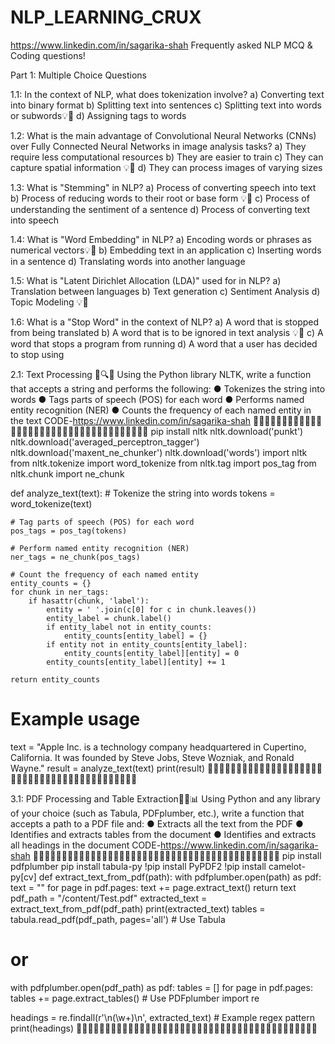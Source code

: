 # NLP_LEARNING_CRUX 
https://www.linkedin.com/in/sagarika-shah
Frequently asked NLP MCQ &amp; Coding questions! 

Part 1: Multiple Choice Questions

1.1: In the context of NLP, what does tokenization involve? 
a) Converting text into binary format 
b) Splitting text into sentences 
c) Splitting text into words or subwords💡🚀
d) Assigning tags to words 

1.2: What is the main advantage of Convolutional Neural Networks (CNNs) over Fully Connected Neural Networks in image analysis tasks? 
a) They require less computational resources 
b) They are easier to train 
c) They can capture spatial information 💡🚀
d) They can process images of varying sizes 


1.3: What is "Stemming" in NLP? 
a) Process of converting speech into text 
b) Process of reducing words to their root or base form 💡🚀
c) Process of understanding the sentiment of a sentence 
d) Process of converting text into speech 

1.4: What is "Word Embedding" in NLP? 
a) Encoding words or phrases as numerical vectors💡🚀
b) Embedding text in an application
c) Inserting words in a sentence 
d) Translating words into another language

1.5: What is "Latent Dirichlet Allocation (LDA)" used for in NLP? 
a) Translation between languages 
b) Text generation 
c) Sentiment Analysis 
d) Topic Modeling 💡🚀

1.6: What is a "Stop Word" in the context of NLP? 
a) A word that is stopped from being translated 
b) A word that is to be ignored in text analysis 💡🚀
c) A word that stops a program from running 
d) A word that a user has decided to stop using 


2.1: Text Processing 📝🔍🔄
Using the Python library NLTK, write a function that accepts a string and performs the
following:
● Tokenizes the string into words
● Tags parts of speech (POS) for each word
● Performs named entity recognition (NER)
● Counts the frequency of each named entity in the text
CODE-https://www.linkedin.com/in/sagarika-shah
🌸🌺🌻🌼🌷💐🌸🌺🌻🌼🌷💐🌸🌺🌻🌼🌷💐🌸🌺🌻🌼🌷💐🌸🌺🌻🌼🌷💐🌸🌺🌻🌼🌷💐
pip install nltk
nltk.download('punkt')
nltk.download('averaged_perceptron_tagger')
nltk.download('maxent_ne_chunker')
nltk.download('words')
import nltk
from nltk.tokenize import word_tokenize
from nltk.tag import pos_tag
from nltk.chunk import ne_chunk

def analyze_text(text):
    # Tokenize the string into words
    tokens = word_tokenize(text)

    # Tag parts of speech (POS) for each word
    pos_tags = pos_tag(tokens)

    # Perform named entity recognition (NER)
    ner_tags = ne_chunk(pos_tags)

    # Count the frequency of each named entity
    entity_counts = {}
    for chunk in ner_tags:
        if hasattr(chunk, 'label'):
            entity = ' '.join(c[0] for c in chunk.leaves())
            entity_label = chunk.label()
            if entity_label not in entity_counts:
                entity_counts[entity_label] = {}
            if entity not in entity_counts[entity_label]:
                entity_counts[entity_label][entity] = 0
            entity_counts[entity_label][entity] += 1

    return entity_counts

# Example usage
text = "Apple Inc. is a technology company headquartered in Cupertino, California. It was founded by Steve Jobs, Steve Wozniak, and Ronald Wayne."
result = analyze_text(text)
print(result)
🌸🌺🌻🌼🌷💐🌸🌺🌻🌼🌷💐🌸🌺🌻🌼🌷💐🌸🌺🌻🌼🌷💐🌸🌺🌻🌼🌷💐🌸🌺🌻🌼🌷💐🌸🌺🌻🌼🌷💐

3.1: PDF Processing and Table Extraction📄🔄📊
Using Python and any library of your choice (such as Tabula, PDFplumber, etc.), write a
function that accepts a path to a PDF file and:
● Extracts all the text from the PDF
● Identifies and extracts tables from the document
● Identifies and extracts all headings in the document
CODE-https://www.linkedin.com/in/sagarika-shah
🌸🌺🌻🌼🌷💐🌸🌺🌻🌼🌷💐🌸🌺🌻🌼🌷💐🌸🌺🌻🌼🌷💐🌸🌺🌻🌼🌷💐🌸🌺🌻🌼🌷💐🌸🌺🌻🌼🌷💐🌸
pip install pdfplumber
pip install tabula-py
!pip install PyPDF2
!pip install camelot-py[cv]
def extract_text_from_pdf(path):
    with pdfplumber.open(path) as pdf:
        text = ""
        for page in pdf.pages:
            text += page.extract_text()
    return text
pdf_path = "/content/Test.pdf"
extracted_text = extract_text_from_pdf(pdf_path)
print(extracted_text)
tables = tabula.read_pdf(pdf_path, pages='all')  # Use Tabula
# or
with pdfplumber.open(pdf_path) as pdf:
    tables = []
    for page in pdf.pages:
        tables += page.extract_tables()  # Use PDFplumber
import re

headings = re.findall(r'\n(\w+)\n', extracted_text)  # Example regex pattern
print(headings)
🌸🌺🌻🌼🌷💐🌸🌺🌻🌼🌷💐🌸🌺🌻🌼🌷💐🌸🌺🌻🌼🌷💐🌸🌺🌻🌼🌷💐🌸🌺🌻🌼🌷💐🌸🌺🌻🌼🌷💐
